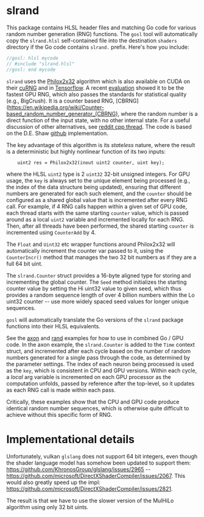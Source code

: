# slrand

This package contains HLSL header files and matching Go code for various random number generation (RNG) functions.  The `gosl` tool will automatically copy the `slrand.hlsl` self-contained file into the destination `shaders` directory if the Go code contains `slrand.` prefix.  Here's how you include:

```Go
//gosl: hlsl mycode
// #include "slrand.hlsl"
//gosl: end mycode
```

`slrand` uses the [Philox2x32](https://github.com/DEShawResearch/random123) algorithm which is also available on CUDA on their [cuRNG](https://docs.nvidia.com/cuda/curand/host-api-overview.html) and in [Tensorflow](https://www.tensorflow.org/guide/random_numbers#general).  A recent [evaluation](https://www.mdpi.com/2079-3197/9/12/142#B69-computation-09-00142) showed it to be the fastest GPU RNG, which also passes the standards for statistical quality (e.g., BigCrush).  It is a counter based RNG, [CBRNG](https://en.wikipedia.org/wiki/Counter-based_random_number_generator_(CBRNG), where the random number is a direct function of the input state, with no other internal state.  For a useful discussion of other alternatives, see [reddit cpp thread](https://www.reddit.com/r/cpp/comments/u3cnkk/old_rand_method_faster_than_new_alternatives/).  The code is based on the D.E. Shaw [github](https://github.com/DEShawResearch/random123/blob/main/include/Random123/philox.h) implementation.

The key advantage of this algorithm is its *stateless* nature, where the result is a deterministic but highly nonlinear function of its two inputs:
```
    uint2 res = Philox2x32(inout uint2 counter, uint key);
```
where the HLSL `uint2` type is 2 `uint32` 32-bit unsigned integers.  For GPU usage, the `key` is always set to the unique element being processed (e.g., the index of the data structure being updated), ensuring that different numbers are generated for each such element, and the `counter` should be configured as a shared global value that is incremented after every RNG call.  For example, if 4 RNG calls happen within a given set of GPU code, each thread starts with the same starting `counter` value, which is passed around as a local `uint2` variable and incremented locally for each RNG.  Then, after all threads have been performed, the shared starting `counter` is incremented using `CounterAdd` by 4.

The `Float` and `Uint32` etc wrapper functions around Philox2x32 will automatically increment the counter var passed to it, using the `CounterIncr()` method that manages the two 32 bit numbers as if they are a full 64 bit uint.

The `slrand.Counter` struct provides a 16-byte aligned type for storing and incrementing the global counter.  The `Seed` method initializes the starting counter value by setting the Hi uint32 value to given seed, which thus provides a random sequence length of over 4 billion numbers within the Lo uint32 counter -- use more widely spaced seed values for longer unique sequences.

`gosl` will automatically translate the Go versions of the `slrand` package functions into their HLSL equivalents.

See the [axon](https://github.com/goki/gosl/tree/main/examples/axon) and [rand](https://github.com/goki/gosl/tree/main/examples/rand) examples for how to use in combined Go / GPU code.  In the axon example, the `slrand.Counter` is added to the `Time` context struct, and incremented after each cycle based on the number of random numbers generated for a single pass through the code, as determined by the parameter settings.  The index of each neuron being processed is used as the `key`, which is consistent in CPU and GPU versions.  Within each cycle, a *local* arg variable is incremented on each GPU processor as the computation unfolds, passed by reference after the top-level, so it updates as each RNG call is made within each pass.

Critically, these examples show that the CPU and GPU code produce identical random number sequences, which is otherwise quite difficult to achieve without this specific form of RNG.

# Implementational details

Unfortunately, vulkan `glslang` does not support 64 bit integers, even though the shader language model has somehow been updated to support them: https://github.com/KhronosGroup/glslang/issues/2965 --   https://github.com/microsoft/DirectXShaderCompiler/issues/2067.  This would also greatly speed up the impl: https://github.com/microsoft/DirectXShaderCompiler/issues/2821.

The result is that we have to use the slower version of the MulHiLo algorithm using only 32 bit uints.



